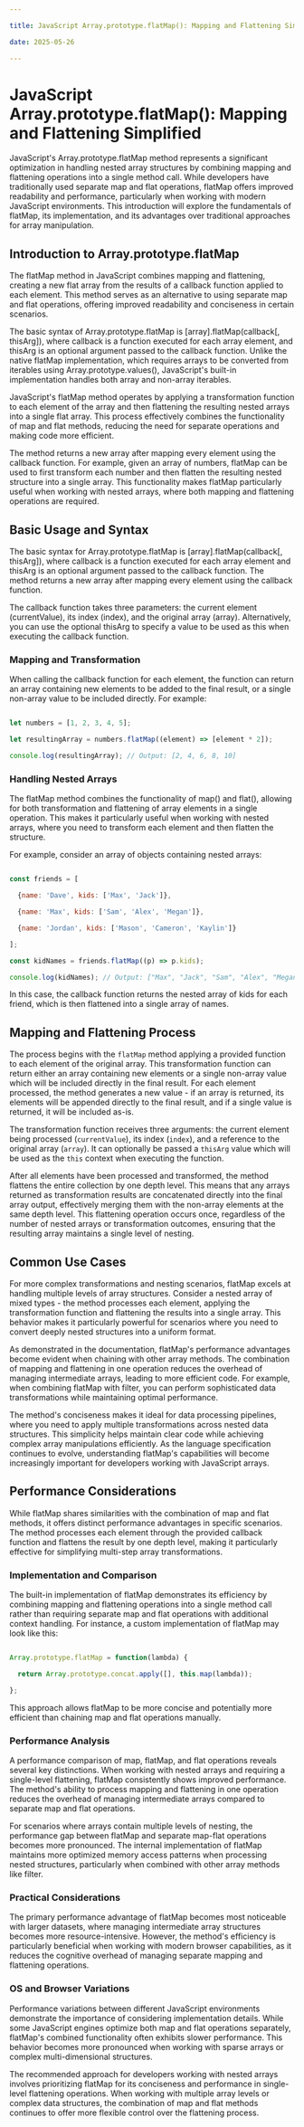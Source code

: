 ```yaml
---

title: JavaScript Array.prototype.flatMap(): Mapping and Flattening Simplified

date: 2025-05-26

---
```



# JavaScript Array.prototype.flatMap(): Mapping and Flattening Simplified

JavaScript's Array.prototype.flatMap method represents a significant optimization in handling nested array structures by combining mapping and flattening operations into a single method call. While developers have traditionally used separate map and flat operations, flatMap offers improved readability and performance, particularly when working with modern JavaScript environments. This introduction will explore the fundamentals of flatMap, its implementation, and its advantages over traditional approaches for array manipulation.


## Introduction to Array.prototype.flatMap

The flatMap method in JavaScript combines mapping and flattening, creating a new flat array from the results of a callback function applied to each element. This method serves as an alternative to using separate map and flat operations, offering improved readability and conciseness in certain scenarios.

The basic syntax of Array.prototype.flatMap is [array].flatMap(callback[, thisArg]), where callback is a function executed for each array element, and thisArg is an optional argument passed to the callback function. Unlike the native flatMap implementation, which requires arrays to be converted from iterables using Array.prototype.values(), JavaScript's built-in implementation handles both array and non-array iterables.

JavaScript's flatMap method operates by applying a transformation function to each element of the array and then flattening the resulting nested arrays into a single flat array. This process effectively combines the functionality of map and flat methods, reducing the need for separate operations and making code more efficient.

The method returns a new array after mapping every element using the callback function. For example, given an array of numbers, flatMap can be used to first transform each number and then flatten the resulting nested structure into a single array. This functionality makes flatMap particularly useful when working with nested arrays, where both mapping and flattening operations are required.


## Basic Usage and Syntax

The basic syntax for Array.prototype.flatMap is [array].flatMap(callback[, thisArg]), where callback is a function executed for each array element and thisArg is an optional argument passed to the callback function. The method returns a new array after mapping every element using the callback function.

The callback function takes three parameters: the current element (currentValue), its index (index), and the original array (array). Alternatively, you can use the optional thisArg to specify a value to be used as this when executing the callback function.


### Mapping and Transformation

When calling the callback function for each element, the function can return an array containing new elements to be added to the final result, or a single non-array value to be included directly. For example:

```javascript

let numbers = [1, 2, 3, 4, 5];

let resultingArray = numbers.flatMap((element) => [element * 2]);

console.log(resultingArray); // Output: [2, 4, 6, 8, 10]

```


### Handling Nested Arrays

The flatMap method combines the functionality of map() and flat(), allowing for both transformation and flattening of array elements in a single operation. This makes it particularly useful when working with nested arrays, where you need to transform each element and then flatten the structure.

For example, consider an array of objects containing nested arrays:

```javascript

const friends = [

  {name: 'Dave', kids: ['Max', 'Jack']},

  {name: 'Max', kids: ['Sam', 'Alex', 'Megan']},

  {name: 'Jordan', kids: ['Mason', 'Cameron', 'Kaylin']}

];

const kidNames = friends.flatMap((p) => p.kids);

console.log(kidNames); // Output: ["Max", "Jack", "Sam", "Alex", "Megan", "Mason", "Cameron", "Kaylin"]

```

In this case, the callback function returns the nested array of kids for each friend, which is then flattened into a single array of names.


## Mapping and Flattening Process

The process begins with the `flatMap` method applying a provided function to each element of the original array. This transformation function can return either an array containing new elements or a single non-array value which will be included directly in the final result. For each element processed, the method generates a new value - if an array is returned, its elements will be appended directly to the final result, and if a single value is returned, it will be included as-is.

The transformation function receives three arguments: the current element being processed (`currentValue`), its index (`index`), and a reference to the original array (`array`). It can optionally be passed a `thisArg` value which will be used as the `this` context when executing the function.

After all elements have been processed and transformed, the method flattens the entire collection by one depth level. This means that any arrays returned as transformation results are concatenated directly into the final array output, effectively merging them with the non-array elements at the same depth level. This flattening operation occurs once, regardless of the number of nested arrays or transformation outcomes, ensuring that the resulting array maintains a single level of nesting.


## Common Use Cases

For more complex transformations and nesting scenarios, flatMap excels at handling multiple levels of array structures. Consider a nested array of mixed types - the method processes each element, applying the transformation function and flattening the results into a single array. This behavior makes it particularly powerful for scenarios where you need to convert deeply nested structures into a uniform format.

As demonstrated in the documentation, flatMap's performance advantages become evident when chaining with other array methods. The combination of mapping and flattening in one operation reduces the overhead of managing intermediate arrays, leading to more efficient code. For example, when combining flatMap with filter, you can perform sophisticated data transformations while maintaining optimal performance.

The method's conciseness makes it ideal for data processing pipelines, where you need to apply multiple transformations across nested data structures. This simplicity helps maintain clear code while achieving complex array manipulations efficiently. As the language specification continues to evolve, understanding flatMap's capabilities will become increasingly important for developers working with JavaScript arrays.


## Performance Considerations

While flatMap shares similarities with the combination of map and flat methods, it offers distinct performance advantages in specific scenarios. The method processes each element through the provided callback function and flattens the result by one depth level, making it particularly effective for simplifying multi-step array transformations.


### Implementation and Comparison

The built-in implementation of flatMap demonstrates its efficiency by combining mapping and flattening operations into a single method call rather than requiring separate map and flat operations with additional context handling. For instance, a custom implementation of flatMap may look like this:

```javascript

Array.prototype.flatMap = function(lambda) {

  return Array.prototype.concat.apply([], this.map(lambda));

};

```

This approach allows flatMap to be more concise and potentially more efficient than chaining map and flat operations manually.


### Performance Analysis

A performance comparison of map, flatMap, and flat operations reveals several key distinctions. When working with nested arrays and requiring a single-level flattening, flatMap consistently shows improved performance. The method's ability to process mapping and flattening in one operation reduces the overhead of managing intermediate arrays compared to separate map and flat operations.

For scenarios where arrays contain multiple levels of nesting, the performance gap between flatMap and separate map-flat operations becomes more pronounced. The internal implementation of flatMap maintains more optimized memory access patterns when processing nested structures, particularly when combined with other array methods like filter.


### Practical Considerations

The primary performance advantage of flatMap becomes most noticeable with larger datasets, where managing intermediate array structures becomes more resource-intensive. However, the method's efficiency is particularly beneficial when working with modern browser capabilities, as it reduces the cognitive overhead of managing separate mapping and flattening operations.


### OS and Browser Variations

Performance variations between different JavaScript environments demonstrate the importance of considering implementation details. While some JavaScript engines optimize both map and flat operations separately, flatMap's combined functionality often exhibits slower performance. This behavior becomes more pronounced when working with sparse arrays or complex multi-dimensional structures.

The recommended approach for developers working with nested arrays involves prioritizing flatMap for its conciseness and performance in single-level flattening operations. When working with multiple array levels or complex data structures, the combination of map and flat methods continues to offer more flexible control over the flattening process.

